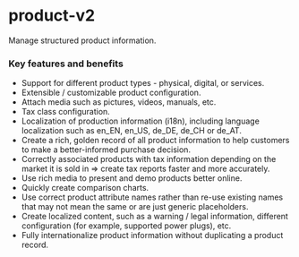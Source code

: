 # product-v2

Manage structured product information.

### Key features and benefits
* Support for different product types - physical, digital, or services.
* Extensible / customizable product configuration.
* Attach media such as pictures, videos, manuals, etc.
* Tax class configuration.
* Localization of production information (i18n), including language localization such as en_EN, en_US, de_DE, de_CH or de_AT.
* Create a rich, golden record of all product information to help customers to make a better-informed purchase decision.
* Correctly associated products with tax information depending on the market it is sold in => create tax reports faster and more accurately.
* Use rich media to present and demo products better online.
* Quickly create comparison charts.
* Use correct product attribute names rather than re-use existing names that may not mean the same or are just generic placeholders.
* Create localized content, such as a warning / legal information, different configuration (for example, supported power plugs), etc.
* Fully internationalize product information without duplicating a product record.